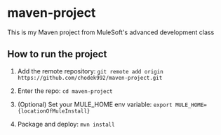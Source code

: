 # maven-project

This is my Maven project from MuleSoft's advanced development class

## How to run the project

1. Add the remote repository: `git remote add origin https://github.com/chodek992/maven-project.git`

1. Enter the repo: `cd maven-project`

1. (Optional) Set your MULE_HOME env variable: `export MULE_HOME={locationOfMuleInstall}`

1. Package and deploy: `mvn install`
